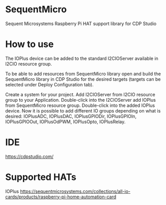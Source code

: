# SequentMicro
Sequent Microsystems Raspberry Pi HAT support library for CDP Studio

# How to use
The IOPlus device can be added to the standard I2CIOServer available in I2CIO resource group.

To be able to add resources from SequentMicro library open and build the SequentMicro library in CDP Studio
for the desired targets (targets can be selected under Deploy Configuration tab).

Create a system for your project. Add I2CIOServer from I2CIO resource group to your Application.
Double-click into the I2CIOServer add IOPlus from SequentMicro
resource group. Double-click into the added IOPlus device. Now it is possible to add different IO groups
depending on what is desired: IOPlusADC, IOPlusDAC, IOPlusGPIODir, IOPlusGPIOIn, IOPlusGPIOOut, IOPlusOdPWM,
IOPlusOpto, IOPlusRelay.

# IDE
https://cdpstudio.com/

# Supported HATs
IOPlus https://sequentmicrosystems.com/collections/all-io-cards/products/raspberry-pi-home-automation-card

